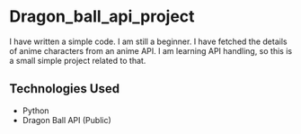 # Dragon_ball_api_project

I have written a simple code. I am still a beginner. I have fetched the details of anime characters from an anime API. I am learning API handling, so this is a small simple project related to that.


## Technologies Used

* Python<br>
* Dragon Ball API (Public)
